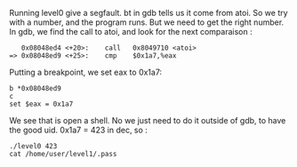 Running level0 give a segfault. bt in gdb tells us it come from atoi. 
So we try with a number, and the program runs. But we need to get the right number.
In gdb, we find the call to atoi, and look for the next comparaison :
```
   0x08048ed4 <+20>:	call   0x8049710 <atoi>
=> 0x08048ed9 <+25>:	cmp    $0x1a7,%eax
```
Putting a breakpoint, we set eax to 0x1a7:
```
b *0x08048ed9
c
set $eax = 0x1a7
```

We see that is open a shell. No we just need to do it outside of gdb, to have the good uid.
0x1a7 = 423 in dec, so :
```
./level0 423
cat /home/user/level1/.pass
```
